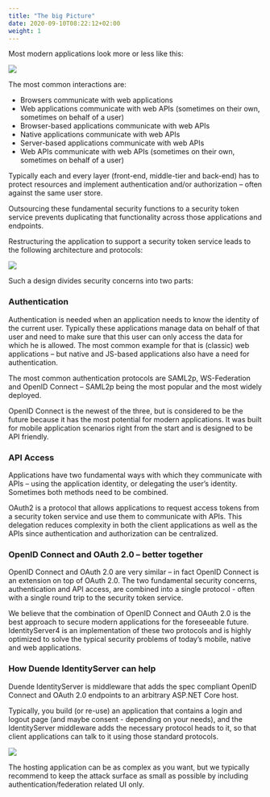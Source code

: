 ```yaml
---
title: "The big Picture"
date: 2020-09-10T08:22:12+02:00
weight: 1
---
```


Most modern applications look more or less like this:

![](../images/appArch.png)

The most common interactions are:

* Browsers communicate with web applications
* Web applications communicate with web APIs (sometimes on their own, sometimes on behalf of a user)
* Browser-based applications communicate with web APIs
* Native applications communicate with web APIs
* Server-based applications communicate with web APIs
* Web APIs communicate with web APIs (sometimes on their own, sometimes on behalf of a user)

Typically each and every layer (front-end, middle-tier and back-end) has to protect resources and
implement authentication and/or authorization – often against the same user store.

Outsourcing these fundamental security functions to a security token service prevents duplicating that functionality across those applications and endpoints.

Restructuring the application to support a security token service leads to the following architecture and protocols:

![](../images/protocols.png)

Such a design divides security concerns into two parts:

### Authentication
Authentication is needed when an application needs to know the identity of the current user.
Typically these applications manage data on behalf of that user and need to make sure that this user can only
access the data for which he is allowed. The most common example for that is (classic) web applications –
but native and JS-based applications also have a need for authentication.

The most common authentication protocols are SAML2p, WS-Federation and OpenID Connect – SAML2p being the
most popular and the most widely deployed.

OpenID Connect is the newest of the three, but is considered to be the future because it has the
most potential for modern applications. It was built for mobile application scenarios right from the start
and is designed to be API friendly.

### API Access
Applications have two fundamental ways with which they communicate with APIs – using the application identity,
or delegating the user’s identity. Sometimes both methods need to be combined.

OAuth2 is a protocol that allows applications to request access tokens from a security token service and use them
to communicate with APIs. This delegation reduces complexity in both the client applications as well as the APIs since
authentication and authorization can be centralized.

### OpenID Connect and OAuth 2.0 – better together
OpenID Connect and OAuth 2.0 are very similar – in fact OpenID Connect is an extension on top of OAuth 2.0.
The two fundamental security concerns, authentication and API access, are combined into a  single protocol - often with a single round trip to the security token service. 

We believe that the combination of OpenID Connect and OAuth 2.0 is the best approach to secure modern
applications for the foreseeable future. IdentityServer4 is an implementation of these two protocols and is
highly optimized to solve the typical security problems of today’s mobile, native and web applications.

### How Duende IdentityServer can help
Duende IdentityServer is middleware that adds the spec compliant OpenID Connect and OAuth 2.0 endpoints to an arbitrary ASP.NET Core host.

Typically, you build (or re-use) an application that contains a login and logout page (and maybe consent - depending on your needs),
and the IdentityServer middleware adds the necessary protocol heads to it, so that client applications can talk to it using those standard protocols.

![](../images/middleware.png?height=30pc)

The hosting application can be as complex as you want, but we typically recommend to keep the attack surface as small as possible by including
authentication/federation related UI only.

